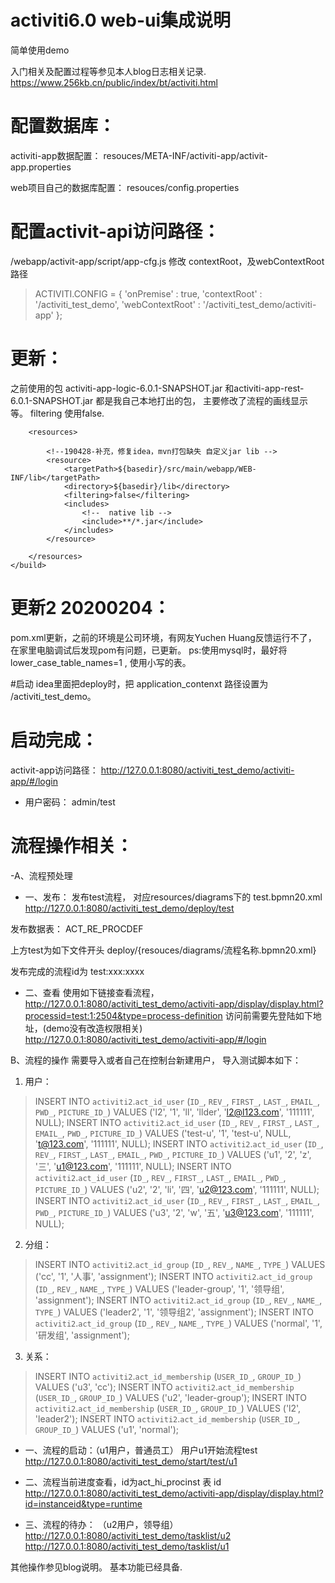 # activiti6.0 web-ui集成说明
简单使用demo

入门相关及配置过程等参见本人blog日志相关记录.
https://www.256kb.cn/public/index/bt/activiti.html




# 配置数据库：
activiti-app数据配置：
resouces/META-INF/activiti-app/activit-app.properties

web项目自己的数据库配置：
resouces/config.properties



# 配置activit-api访问路径：
/webapp/activit-app/script/app-cfg.js
修改
contextRoot，及webContextRoot路径
> ACTIVITI.CONFIG = {
> 		'onPremise' : true,
> 		'contextRoot' : '/activiti_test_demo',
> 		'webContextRoot' : '/activiti_test_demo/activiti-app'
> 	};



# 更新：
之前使用的包 activiti-app-logic-6.0.1-SNAPSHOT.jar 
和activiti-app-rest-6.0.1-SNAPSHOT.jar 都是我自己本地打出的包，
主要修改了流程的画线显示等。
filtering 使用false.
	<build>

		<resources>

			<!--190428-补充，修复idea，mvn打包缺失 自定义jar lib -->
			<resource>
				<targetPath>${basedir}/src/main/webapp/WEB-INF/lib</targetPath>
				<directory>${basedir}/lib</directory>
				<filtering>false</filtering>
				<includes>
					<!--  native lib -->
					<include>**/*.jar</include>
				</includes>
			</resource>

		</resources>
	</build>
# 更新2 20200204：
pom.xml更新，之前的环境是公司环境，有网友Yuchen Huang反馈运行不了，
在家里电脑调试后发现pom有问题，已更新。
ps:使用mysql时，最好将lower_case_table_names=1 , 使用小写的表。


#启动
idea里面把deploy时，把 application_contenxt 路径设置为 /activiti_test_demo。

# 启动完成：

activit-app访问路径：
http://127.0.0.1:8080/activiti_test_demo/activiti-app/#/login

- 用户密码：
admin/test





# 流程操作相关：
-A、流程预处理
- 一、发布：
发布test流程， 对应resources/diagrams下的 test.bpmn20.xml
http://127.0.0.1:8080/activiti_test_demo/deploy/test

发布数据表：
ACT_RE_PROCDEF

上方test为如下文件开头
deploy/{resouces/diagrams/流程名称.bpmn20.xml}

发布完成的流程id为 test:xxx:xxxx

- 二、查看
使用如下链接查看流程，
http://127.0.0.1:8080/activiti_test_demo/activiti-app/display/display.html?processid=test:1:2504&type=process-definition
访问前需要先登陆如下地址，(demo没有改造权限相关)
http://127.0.0.1:8080/activiti_test_demo/activiti-app/#/login



 B、流程的操作
需要导入或者自己在控制台新建用户，
导入测试脚本如下：
1. 用户：

> INSERT INTO `activiti2`.`act_id_user` (`ID_`, `REV_`, `FIRST_`, `LAST_`, `EMAIL_`, `PWD_`, `PICTURE_ID_`) VALUES ('l2', '1', 'll',  'llder', 'l2@l123.com', '111111', NULL);
> INSERT INTO `activiti2`.`act_id_user` (`ID_`, `REV_`, `FIRST_`, `LAST_`, `EMAIL_`, `PWD_`, `PICTURE_ID_`) VALUES ('test-u', '1', 'test-u', NULL, 't@123.com', '111111', NULL);
> INSERT INTO `activiti2`.`act_id_user` (`ID_`, `REV_`, `FIRST_`, `LAST_`, `EMAIL_`, `PWD_`, `PICTURE_ID_`) VALUES ('u1', '2', 'z', '三', 'u1@123.com', '111111', NULL);
> INSERT INTO `activiti2`.`act_id_user` (`ID_`, `REV_`, `FIRST_`, `LAST_`, `EMAIL_`, `PWD_`, `PICTURE_ID_`) VALUES ('u2', '2', 'li', '四', 'u2@123.com', '111111', NULL);
> INSERT INTO `activiti2`.`act_id_user` (`ID_`, `REV_`, `FIRST_`, `LAST_`, `EMAIL_`, `PWD_`, `PICTURE_ID_`) VALUES ('u3', '2', 'w', '五', 'u3@123.com', '111111', NULL);


2. 分组：
> INSERT INTO `activiti2`.`act_id_group` (`ID_`, `REV_`, `NAME_`, `TYPE_`) VALUES ('cc', '1', '人事', 'assignment');
> INSERT INTO `activiti2`.`act_id_group` (`ID_`, `REV_`, `NAME_`, `TYPE_`) VALUES ('leader-group', '1', '领导组', 'assignment');
> INSERT INTO `activiti2`.`act_id_group` (`ID_`, `REV_`, `NAME_`, `TYPE_`) VALUES ('leader2', '1', '领导组2', 'assignment');
> INSERT INTO `activiti2`.`act_id_group` (`ID_`, `REV_`, `NAME_`, `TYPE_`) VALUES ('normal', '1', '研发组', 'assignment');

3. 关系：
> INSERT INTO `activiti2`.`act_id_membership` (`USER_ID_`, `GROUP_ID_`) VALUES ('u3', 'cc');
> INSERT INTO `activiti2`.`act_id_membership` (`USER_ID_`, `GROUP_ID_`) VALUES ('u2', 'leader-group');
> INSERT INTO `activiti2`.`act_id_membership` (`USER_ID_`, `GROUP_ID_`) VALUES ('l2', 'leader2');
> INSERT INTO `activiti2`.`act_id_membership` (`USER_ID_`, `GROUP_ID_`) VALUES ('u1', 'normal');


- 一、流程的启动：（u1用户，普通员工）
用户u1开始流程test
http://127.0.0.1:8080/activiti_test_demo/start/test/u1

- 二、流程当前进度查看，id为act_hi_procinst 表 id 
http://127.0.0.1:8080/activiti_test_demo/activiti-app/display/display.html?id=instanceid&type=runtime



- 三、流程的待办： （u2用户，领导组）
http://127.0.0.1:8080/activiti_test_demo/tasklist/u2
http://127.0.0.1:8080/activiti_test_demo/tasklist/u1

其他操作参见blog说明。
基本功能已经具备.
